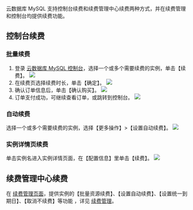 云数据库 MySQL 支持控制台续费和续费管理中心续费两种方式，并在续费管理和控制台均提供续费功能。

## 控制台续费

### 批量续费

1. 登录 [云数据库 MySQL 控制台](https://console.cloud.tencent.com/cdb)，选择一个或多个需要续费的实例，单击【续费】。
![](https://main.qcloudimg.com/raw/b7faaabe4d800663c72e2779e751ba7a.png)
2. 在续费页选择续费时长，单击【确定】。
![](https://main.qcloudimg.com/raw/038c69a6c01d089c45e6d68d9ad79ab6.png)
3. 确认订单信息后，单击【确认购买】。
![](https://main.qcloudimg.com/raw/3068224ee0632b80ec53a50721d4bc36.png)
4. 订单支付成功，可继续查看订单，或跳转到控制台。
![](https://main.qcloudimg.com/raw/a80f3f48f9a63fb1e391f48088183141.png)

### 自动续费
选择一个或多个需要续费的实例，选择【更多操作】>【设置自动续费】。
![](https://main.qcloudimg.com/raw/432fc67fed1a508f5d1f7df9f61eb5f8.png)

### 实例详情页续费
单击实例名进入实例详情页面，在【配置信息】里单击【续费】。
![](https://main.qcloudimg.com/raw/90d53b5e41eea905480984a741dd0578.png)

## 续费管理中心续费
在 [续费管理页面](https://console.cloud.tencent.com/account/renewal)，提供实例的【批量资源续费】、【设置自动续费】、【设置统一到期日】、【取消不续费】等功能 ，详见 [续费管理](https://cloud.tencent.com/document/product/555/7454)。



